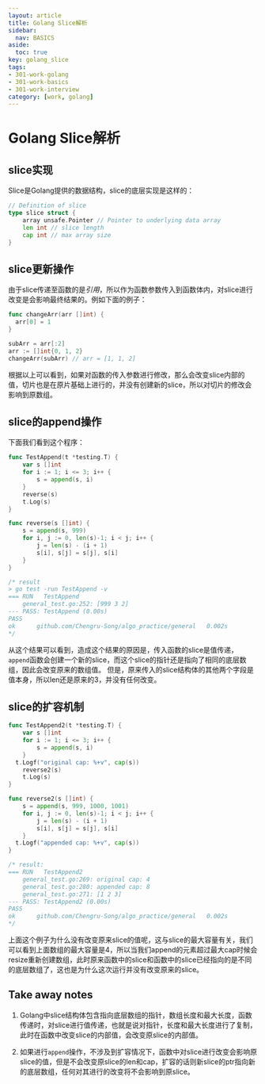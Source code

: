 ```yaml
---
layout: article
title: Golang Slice解析
sidebar:
  nav: BASICS
aside:
  toc: true
key: golang_slice
tags:
- 301-work-golang
- 301-work-basics
- 301-work-interview
category: [work, golang]
---
```


# Golang Slice解析

## slice实现

Slice是Golang提供的数据结构，slice的底层实现是这样的：

```go
// Definition of slice
type slice struct {
    array unsafe.Pointer // Pointer to underlying data array
    len int // slice length
    cap int // max array size
}
```

## slice更新操作

由于slice传递至函数的是*引用*，所以作为函数参数传入到函数体内，对slice进行改变是会影响最终结果的。例如下面的例子：

```go
func changeArr(arr []int) {
  arr[0] = 1
}

subArr = arr[:2]
arr := []int{0, 1, 2}
changeArr(subArr) // arr = [1, 1, 2]
```

根据以上可以看到，如果对函数的传入参数进行修改，那么会改变slice内部的值，切片也是在原片基础上进行的，并没有创建新的slice，所以对切片的修改会影响到原数组。

## slice的append操作

下面我们看到这个程序：

```go
func TestAppend(t *testing.T) {
	var s []int
	for i := 1; i <= 3; i++ {
		s = append(s, i)
	}
	reverse(s)
	t.Log(s)
}

func reverse(s []int) {
	s = append(s, 999)
	for i, j := 0, len(s)-1; i < j; i++ {
		j = len(s) - (i + 1)
		s[i], s[j] = s[j], s[i]
	}
}

/* result
> go test -run TestAppend -v
=== RUN   TestAppend
    general_test.go:252: [999 3 2]
--- PASS: TestAppend (0.00s)
PASS
ok      github.com/Chengru-Song/algo_practice/general   0.002s
*/
```

从这个结果可以看到，造成这个结果的原因是，传入函数的slice是值传递，`append`函数会创建一个新的slice，而这个slice的指针还是指向了相同的底层数组，因此会改变原来的数组值。
但是，原来传入的slice结构体的其他两个字段是值本身，所以len还是原来的3，并没有任何改变。

## slice的扩容机制

```go
func TestAppend2(t *testing.T) {
	var s []int
	for i := 1; i <= 3; i++ {
		s = append(s, i)
	}
  t.Logf("original cap: %+v", cap(s))
	reverse2(s)
	t.Log(s)
}

func reverse2(s []int) {
	s = append(s, 999, 1000, 1001)
	for i, j := 0, len(s)-1; i < j; i++ {
		j = len(s) - (i + 1)
		s[i], s[j] = s[j], s[i]
	}
  t.Logf("appended cap: %+v", cap(s))
}

/* result: 
=== RUN   TestAppend2
    general_test.go:269: original cap: 4
    general_test.go:280: appended cap: 8
    general_test.go:271: [1 2 3]
--- PASS: TestAppend2 (0.00s)
PASS
ok      github.com/Chengru-Song/algo_practice/general   0.002s
*/
```

上面这个例子为什么没有改变原来slice的值呢，这与slice的最大容量有关，我们可以看到上面数组的最大容量是4，所以当我们append的元素超过最大cap时候会resize重新创建数组，此时原来函数中的slice和函数中的slice已经指向的是不同的底层数组了，这也是为什么这次运行并没有改变原来的slice。

## Take away notes

1. Golang中slice结构体包含指向底层数组的指针，数组长度和最大长度，函数传递时，对slice进行值传递，也就是说对指针，长度和最大长度进行了复制，此时在函数中改变slice的内部值，会改变原slice的内部值。

2. 如果进行`append`操作，不涉及到扩容情况下，函数中对slice进行改变会影响原slice的值，但是不会改变原slice的len和cap，扩容的话则新slice的ptr指向新的底层数组，任何对其进行的改变将不会影响到原slice。

